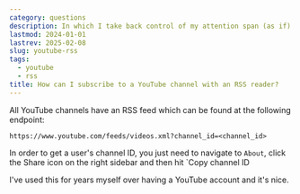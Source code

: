 ```yaml
---
category: questions
description: In which I take back control of my attention span (as if)
lastmod: 2024-01-01
lastrev: 2025-02-08
slug: youtube-rss
tags:
  - youtube
  - rss
title: How can I subscribe to a YouTube channel with an RSS reader?
---
```

All YouTube channels have an RSS feed which can be found at the following endpoint:

```
https://www.youtube.com/feeds/videos.xml?channel_id=<channel_id>
```

In order to get a user's channel ID, you just need to navigate to `About`, click the Share icon on the right sidebar and then hit `Copy channel ID

I've used this for years myself over having a YouTube account and it's nice.
